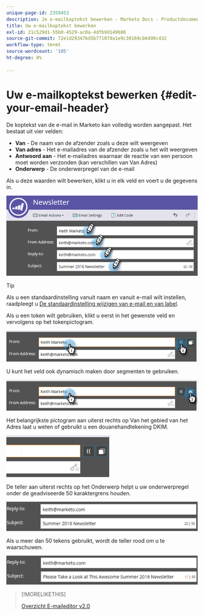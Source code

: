 ```yaml
---
unique-page-id: 2359453
description: Je e-mailkoptekst bewerken - Marketo Docs - Productdocumentatie
title: Uw e-mailkoptekst bewerken
exl-id: 21c529d1-55b0-4529-ac0a-4dfb9d149686
source-git-commit: 72e1d29347bd5b77107da1e9c30169cb6490c432
workflow-type: tm+mt
source-wordcount: '195'
ht-degree: 0%

---
```


# Uw e-mailkoptekst bewerken {#edit-your-email-header}

De koptekst van de e-mail in Marketo kan volledig worden aangepast. Het bestaat uit vier velden:

* **Van** - De naam van de afzender zoals u deze wilt weergeven
* **Van adres** - Het e-mailadres van de afzender zoals u het wilt weergeven
* **Antwoord aan** - Het e-mailadres waarnaar de reactie van een persoon moet worden verzonden (kan verschillen van Van Adres)
* **Onderwerp** - De onderwerpregel van de e-mail

Als u deze waarden wilt bewerken, klikt u in elk veld en voert u de gegevens in.

![](assets/one-3.png)

>[!TIP]
>
>Als u een standaardinstelling vanuit naam en vanuit e-mail wilt instellen, raadpleegt u [De standaardinstelling wijzigen van e-mail en van label](/help/marketo/product-docs/administration/email-setup/change-the-default-from-email-and-from-label.md).

Als u een token wilt gebruiken, klikt u eerst in het gewenste veld en vervolgens op het tokenpictogram.

![](assets/two-3.png)

U kunt het veld ook dynamisch maken door segmenten te gebruiken.

![](assets/three-2.png)

Het belangrijkste pictogram aan uiterst rechts op Van het gebied van het Adres laat u weten of gebruikt u een douanehandtekening DKIM.

![](assets/four-2.png)

De teller aan uiterst rechts op het Onderwerp helpt u uw onderwerpregel onder de geadviseerde 50 karaktergrens houden.

![](assets/five-1.png)

Als u meer dan 50 tekens gebruikt, wordt de teller rood om u te waarschuwen.

![](assets/six-1.png)

>[!MORELIKETHIS]
>
>[Overzicht E-maileditor v2.0](/help/marketo/product-docs/email-marketing/general/email-editor-2/email-editor-v2-0-overview.md)
